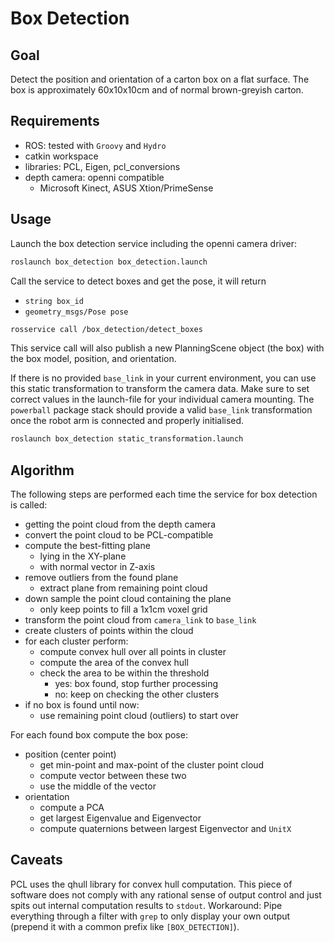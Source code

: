 # Box Detection
## Goal
Detect the position and orientation of a carton box on a flat surface.
The box is approximately 60x10x10cm and of normal brown-greyish carton.

## Requirements
  * ROS: tested with `Groovy` and `Hydro`
  * catkin workspace
  * libraries: PCL, Eigen, pcl_conversions
  * depth camera: openni compatible
      - Microsoft Kinect, ASUS Xtion/PrimeSense

## Usage
Launch the box detection service including the openni camera driver:
```sh
roslaunch box_detection box_detection.launch
```

Call the service to detect boxes and get the pose, it will return 
  * `string box_id`
  * `geometry_msgs/Pose pose`

```sh
rosservice call /box_detection/detect_boxes
```

This service call will also publish a new PlanningScene object (the box) with the box model, position, and orientation.

If there is no provided `base_link` in your current environment, you can use this static transformation to transform the camera data. Make sure to set correct values in the launch-file for your individual camera mounting. 
The `powerball` package stack should provide a valid `base_link` transformation once the robot arm is connected and properly initialised.

```sh
roslaunch box_detection static_transformation.launch
```

## Algorithm
The following steps are performed each time the service for box detection is called:

  * getting the point cloud from the depth camera
  * convert the point cloud to be PCL-compatible
  * compute the best-fitting plane
      - lying in the XY-plane 
      - with normal vector in Z-axis
  * remove outliers from the found plane
      - extract plane from remaining point cloud
  * down sample the point cloud containing the plane
      - only keep points to fill a 1x1cm voxel grid
  * transform the point cloud from `camera_link` to `base_link`
  * create clusters of points within the cloud
  * for each cluster perform:
      - compute convex hull over all points in cluster
      - compute the area of the convex hull
      - check the area to be within the threshold
          + yes: box found, stop further processing
          + no: keep on checking the other clusters
  * if no box is found until now:
      - use remaining point cloud (outliers) to start over

For each found box compute the box pose:
  * position (center point)
      - get min-point and max-point of the cluster point cloud
      - compute vector between these two
      - use the middle of the vector
  * orientation
      - compute a PCA
      - get largest Eigenvalue and Eigenvector
      - compute quaternions between largest Eigenvector and `UnitX`

## Caveats
PCL uses the qhull library for convex hull computation. This piece of software does not comply with any rational sense of output control and just spits out internal computation results to `stdout`. Workaround: Pipe everything through a filter with `grep` to only display your own output (prepend it with a common prefix like `[BOX_DETECTION]`).
